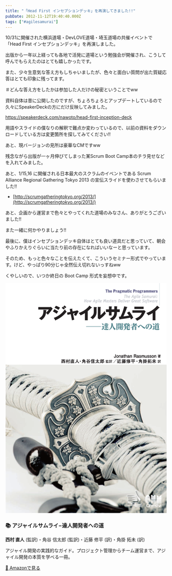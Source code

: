 ```yaml
---
title: "「Head First インセプションデッキ」を再演してきました!!"
pubDate: 2012-11-12T19:40:40.000Z
tags: ["#agilesamurai"]
---
```


10/31に開催された横浜道場・DevLOVE道場・埼玉道場の共催イベントで「Head First インセプションデッキ」を再演しました。

出版から一年以上経っても各地で活発に道場という勉強会が開催され、こうして呼んでもらえたのはとても嬉しかったです。

また、少々生意気な答え方もしちゃいましたが、色々と面白い質問が出た質疑応答はとても印象に残ってます。

＃どんな答え方をしたかは参加した人だけの秘密ということでww

資料自体は昔に公開したのですが、ちょろちょろとアップデートしているので久々にSpeakerDeckの方にだけ反映してみました。

https://speakerdeck.com/nawoto/head-first-inception-deck

用語やスライドの僕なりの解釈で難点か変わっているので、以前の資料をダウンロードしている方は変更箇所を探してみてください!!

あと、現バージョンの見所は豪華なCMですww

残念ながら出版が一ヶ月伸びてしまった某Scrum Boot Camp本のチラ見せなどを入れてみました。

あと、1/15,16 に開催される日本最大のスクラムのイベントである Scrum Alliance Regional Gathering Tokyo 2013 の宣伝スライドを使わさせてもらいました!!

- [http://scrumgatheringtokyo.org/2013/](http://scrumgatheringtokyo.org/2013/)

あと、企画から運営まで色々とやってくれた道場のみなさん、ありがとうございました!!

また一緒に何かやりましょう!!

最後に、僕はインセプションデッキ自体はとても良い道具だと思っていて、朝会やふりかえりぐらいに当たり前の存在になればいいなーと思っています。

そのため、もっと色々なことを伝えたくて、こういうセミナー形式でやっています。けど、やっぱり90分じゃ全然伝え切れないっすねww

くやしいので、いつか終日の Boot Camp 形式を妄想中です。


<div class="book-card group">
  <div class="book-cover">
    <picture>
      <source srcset="/images/books/agile-samurai-cover.webp" type="image/webp" />
      <img src="/images/books/agile-samurai-cover.png" alt="アジャイルサムライ−達人開発者への道 の表紙" />
    </picture>
  </div>
  <div class="book-content">
    <h3 class="book-title">📚 アジャイルサムライ−達人開発者への道</h3>
    <p class="book-author"><strong>西村 直人</strong> (監訳)・角谷 信太郎 (監訳)・近藤 修平 (訳)・角掛 拓未 (訳)</p>
    <p class="book-description">アジャイル開発の実践的なガイド。プロジェクト管理からチーム運営まで、アジャイル開発の本質を学べる一冊。</p>
    <a href="http://www.amazon.co.jp/exec/obidos/ASIN/4274068560/nawoto07-22/" class="amazon-link transition-colors duration-200 group-hover:bg-green-500 group-hover:text-white" target="_blank" rel="noopener noreferrer">
      📖 Amazonで見る
    </a>
  </div>
</div>

